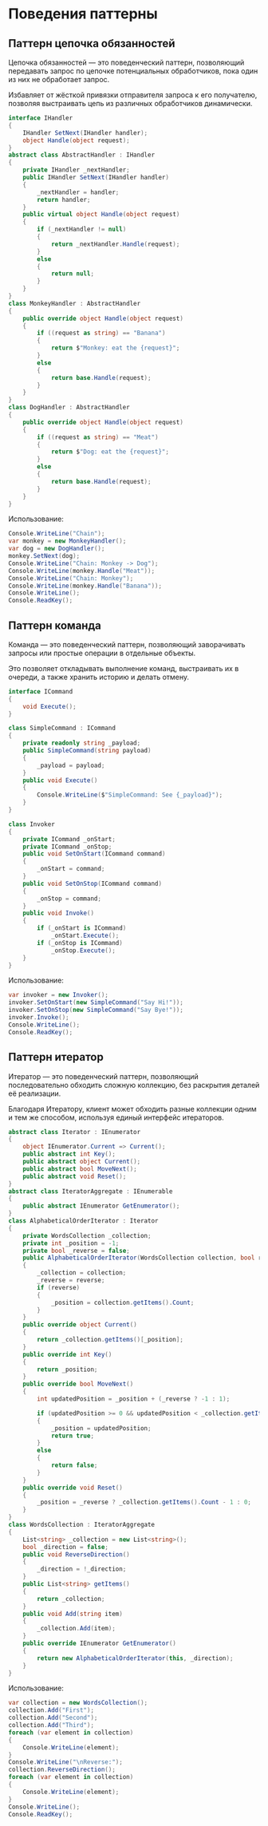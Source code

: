 # Поведения паттерны

## Паттерн цепочка обязанностей

Цепочка обязанностей — это поведенческий паттерн, позволяющий передавать запрос по цепочке потенциальных обработчиков, пока один из них не обработает запрос.

Избавляет от жёсткой привязки отправителя запроса к его получателю, позволяя выстраивать цепь из различных обработчиков динамически.

```csharp
interface IHandler
{
    IHandler SetNext(IHandler handler);
    object Handle(object request);
}
abstract class AbstractHandler : IHandler
{
    private IHandler _nextHandler;
    public IHandler SetNext(IHandler handler)
    {
        _nextHandler = handler;
        return handler;
    }
    public virtual object Handle(object request)
    {
        if (_nextHandler != null)
        {
            return _nextHandler.Handle(request);
        }
        else
        {
            return null;
        }
    }
}
class MonkeyHandler : AbstractHandler
{
    public override object Handle(object request)
    {
        if ((request as string) == "Banana")
        {
            return $"Monkey: eat the {request}";
        }
        else
        {
            return base.Handle(request);
        }
    }
}
class DogHandler : AbstractHandler
{
    public override object Handle(object request)
    {
        if ((request as string) == "Meat")
        {
            return $"Dog: eat the {request}";
        }
        else
        {
            return base.Handle(request);
        }
    }
}
```

Использование:
```csharp
Console.WriteLine("Chain");
var monkey = new MonkeyHandler();
var dog = new DogHandler();
monkey.SetNext(dog);
Console.WriteLine("Chain: Monkey -> Dog");
Console.WriteLine(monkey.Handle("Meat"));
Console.WriteLine("Chain: Monkey");
Console.WriteLine(monkey.Handle("Banana"));
Console.WriteLine();
Console.ReadKey();
```

## Паттерн команда

Команда — это поведенческий паттерн, позволяющий заворачивать запросы или простые операции в отдельные объекты.

Это позволяет откладывать выполнение команд, выстраивать их в очереди, а также хранить историю и делать отмену.

```csharp
interface ICommand
{
    void Execute();
}

class SimpleCommand : ICommand
{
    private readonly string _payload;
    public SimpleCommand(string payload)
    {
        _payload = payload;
    }
    public void Execute()
    {
        Console.WriteLine($"SimpleCommand: See {_payload}");
    }
}

class Invoker
{
    private ICommand _onStart;
    private ICommand _onStop;
    public void SetOnStart(ICommand command)
    {
        _onStart = command;
    }
    public void SetOnStop(ICommand command)
    {
        _onStop = command;
    }
    public void Invoke()
    {
        if (_onStart is ICommand)
            _onStart.Execute();
        if (_onStop is ICommand)
            _onStop.Execute();
    }
}
```

Использование:
```csharp
var invoker = new Invoker();
invoker.SetOnStart(new SimpleCommand("Say Hi!"));
invoker.SetOnStop(new SimpleCommand("Say Bye!"));
invoker.Invoke();
Console.WriteLine();
Console.ReadKey();
```

## Паттерн итератор

Итератор — это поведенческий паттерн, позволяющий последовательно обходить сложную коллекцию, без раскрытия деталей её реализации.

Благодаря Итератору, клиент может обходить разные коллекции одним и тем же способом, используя единый интерфейс итераторов.

```csharp
abstract class Iterator : IEnumerator
{
    object IEnumerator.Current => Current();
    public abstract int Key();
    public abstract object Current();
    public abstract bool MoveNext();
    public abstract void Reset();
}
abstract class IteratorAggregate : IEnumerable
{
    public abstract IEnumerator GetEnumerator();
}
class AlphabeticalOrderIterator : Iterator
{
    private WordsCollection _collection;
    private int _position = -1;
    private bool _reverse = false;
    public AlphabeticalOrderIterator(WordsCollection collection, bool reverse = false)
    {
        _collection = collection;
        _reverse = reverse;
        if (reverse)
        {
            _position = collection.getItems().Count;
        }
    }
    public override object Current()
    {
        return _collection.getItems()[_position];
    }
    public override int Key()
    {
        return _position;
    }
    public override bool MoveNext()
    {
        int updatedPosition = _position + (_reverse ? -1 : 1);

        if (updatedPosition >= 0 && updatedPosition < _collection.getItems().Count)
        {
            _position = updatedPosition;
            return true;
        }
        else
        {
            return false;
        }
    }
    public override void Reset()
    {
        _position = _reverse ? _collection.getItems().Count - 1 : 0;
    }
}
class WordsCollection : IteratorAggregate
{
    List<string> _collection = new List<string>();
    bool _direction = false;
    public void ReverseDirection()
    {
        _direction = !_direction;
    }
    public List<string> getItems()
    {
        return _collection;
    }
    public void Add(string item)
    {
        _collection.Add(item);
    }
    public override IEnumerator GetEnumerator()
    {
        return new AlphabeticalOrderIterator(this, _direction);
    }
}
```

Использование:
```csharp
var collection = new WordsCollection();
collection.Add("First");
collection.Add("Second");
collection.Add("Third");
foreach (var element in collection)
{
    Console.WriteLine(element);
}
Console.WriteLine("\nReverse:");
collection.ReverseDirection();
foreach (var element in collection)
{
    Console.WriteLine(element);
}
Console.WriteLine();
Console.ReadKey();
```